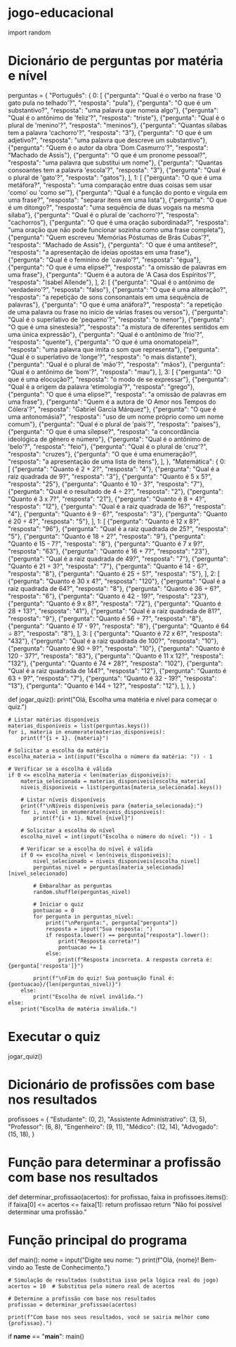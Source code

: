 # jogo-educacional
import random

# Dicionário de perguntas por matéria e nível
perguntas = {
    "Português": {
        0: [
            {"pergunta": "Qual é o verbo na frase 'O gato pula no telhado'?", "resposta": "pula"},
            {"pergunta": "O que é um substantivo?", "resposta": "uma palavra que nomeia algo"},
            {"pergunta": "Qual é o antônimo de 'feliz'?", "resposta": "triste"},
            {"pergunta": "Qual é o plural de 'menino'?", "resposta": "meninos"},
            {"pergunta": "Quantas sílabas tem a palavra 'cachorro'?", "resposta": "3"},
            {"pergunta": "O que é um adjetivo?", "resposta": "uma palavra que descreve um substantivo"},
            {"pergunta": "Quem é o autor da obra 'Dom Casmurro'?", "resposta": "Machado de Assis"},
            {"pergunta": "O que é um pronome pessoal?", "resposta": "uma palavra que substitui um nome"},
            {"pergunta": "Quantas consoantes tem a palavra 'escola'?", "resposta": "3"},
            {"pergunta": "Qual é o plural de 'gato'?", "resposta": "gatos"},
        ],
        1: [
            {"pergunta": "O que é uma metáfora?",
             "resposta": "uma comparação entre duas coisas sem usar 'como' ou 'como se'"},
            {"pergunta": "Qual é a função do ponto e vírgula em uma frase?", "resposta": "separar itens em uma lista"},
            {"pergunta": "O que é um ditongo?", "resposta": "uma sequência de duas vogais na mesma sílaba"},
            {"pergunta": "Qual é o plural de 'cachorro'?", "resposta": "cachorros"},
            {"pergunta": "O que é uma oração subordinada?",
             "resposta": "uma oração que não pode funcionar sozinha como uma frase completa"},
            {"pergunta": "Quem escreveu 'Memórias Póstumas de Brás Cubas'?", "resposta": "Machado de Assis"},
            {"pergunta": "O que é uma antítese?", "resposta": "a apresentação de ideias opostas em uma frase"},
            {"pergunta": "Qual é o feminino de 'cavalo'?", "resposta": "égua"},
            {"pergunta": "O que é uma elipse?", "resposta": "a omissão de palavras em uma frase"},
            {"pergunta": "Quem é a autora de 'A Casa dos Espíritos'?", "resposta": "Isabel Allende"},
        ],
        2: [
            {"pergunta": "Qual é o antônimo de 'verdadeiro'?", "resposta": "falso"},
            {"pergunta": "O que é uma aliteração?",
             "resposta": "a repetição de sons consonantais em uma sequência de palavras"},
            {"pergunta": "O que é uma anáfora?",
             "resposta": "a repetição de uma palavra ou frase no início de várias frases ou versos"},
            {"pergunta": "Qual é o superlativo de 'pequeno'?", "resposta": "o menor"},
            {"pergunta": "O que é uma sinestesia?",
             "resposta": "a mistura de diferentes sentidos em uma única expressão"},
            {"pergunta": "Qual é o antônimo de 'frio'?", "resposta": "quente"},
            {"pergunta": "O que é uma onomatopeia?", "resposta": "uma palavra que imita o som que representa"},
            {"pergunta": "Qual é o superlativo de 'longe'?", "resposta": "o mais distante"},
            {"pergunta": "Qual é o plural de 'mão'?", "resposta": "mãos"},
            {"pergunta": "Qual é o antônimo de 'bom'?", "resposta": "mau"},
        ],
        3: [
            {"pergunta": "O que é uma elocução?", "resposta": "o modo de se expressar"},
            {"pergunta": "Qual é a origem da palavra 'etimologia'?", "resposta": "grego"},
            {"pergunta": "O que é uma elipse?", "resposta": "a omissão de palavras em uma frase"},
            {"pergunta": "Quem é a autora de 'O Amor nos Tempos do Cólera'?", "resposta": "Gabriel García Márquez"},
            {"pergunta": "O que é uma antonomásia?", "resposta": "uso de um nome próprio como um nome comum"},
            {"pergunta": "Qual é o plural de 'país'?", "resposta": "países"},
            {"pergunta": "O que é uma silepse?", "resposta": "a concordância ideológica de gênero e número"},
            {"pergunta": "Qual é o antônimo de 'belo'?", "resposta": "feio"},
            {"pergunta": "Qual é o plural de 'cruz'?", "resposta": "cruzes"},
            {"pergunta": "O que é uma enumeração?", "resposta": "a apresentação de uma lista de itens"},
        ],
    },
    "Matemática": {
        0: [
            {"pergunta": "Quanto é 2 + 2?", "resposta": "4"},
            {"pergunta": "Qual é a raiz quadrada de 9?", "resposta": "3"},
            {"pergunta": "Quanto é 5 x 5?", "resposta": "25"},
            {"pergunta": "Quanto é 10 - 3?", "resposta": "7"},
            {"pergunta": "Qual é o resultado de 4 ÷ 2?", "resposta": "2"},
            {"pergunta": "Quanto é 3 x 7?", "resposta": "21"},
            {"pergunta": "Quanto é 8 + 4?", "resposta": "12"},
            {"pergunta": "Qual é a raiz quadrada de 16?", "resposta": "4"},
            {"pergunta": "Quanto é 9 - 6?", "resposta": "3"},
            {"pergunta": "Quanto é 20 ÷ 4?", "resposta": "5"},
        ],
        1: [
            {"pergunta": "Quanto é 12 x 8?", "resposta": "96"},
            {"pergunta": "Qual é a raiz quadrada de 25?", "resposta": "5"},
            {"pergunta": "Quanto é 18 ÷ 2?", "resposta": "9"},
            {"pergunta": "Quanto é 15 - 7?", "resposta": "8"},
            {"pergunta": "Quanto é 7 x 9?", "resposta": "63"},
            {"pergunta": "Quanto é 16 + 7?", "resposta": "23"},
            {"pergunta": "Qual é a raiz quadrada de 49?", "resposta": "7"},
            {"pergunta": "Quanto é 21 ÷ 3?", "resposta": "7"},
            {"pergunta": "Quanto é 14 - 6?", "resposta": "8"},
            {"pergunta": "Quanto é 25 ÷ 5?", "resposta": "5"},
        ],
        2: [
            {"pergunta": "Quanto é 30 x 4?", "resposta": "120"},
            {"pergunta": "Qual é a raiz quadrada de 64?", "resposta": "8"},
            {"pergunta": "Quanto é 36 ÷ 6?", "resposta": "6"},
            {"pergunta": "Quanto é 42 - 19?", "resposta": "23"},
            {"pergunta": "Quanto é 9 x 8?", "resposta": "72"},
            {"pergunta": "Quanto é 28 + 13?", "resposta": "41"},
            {"pergunta": "Qual é a raiz quadrada de 81?", "resposta": "9"},
            {"pergunta": "Quanto é 56 ÷ 7?", "resposta": "8"},
            {"pergunta": "Quanto é 17 - 9?", "resposta": "8"},
            {"pergunta": "Quanto é 64 ÷ 8?", "resposta": "8"},
        ],
        3: [
            {"pergunta": "Quanto é 72 x 6?", "resposta": "432"},
            {"pergunta": "Qual é a raiz quadrada de 100?", "resposta": "10"},
            {"pergunta": "Quanto é 90 ÷ 9?", "resposta": "10"},
            {"pergunta": "Quanto é 120 - 37?", "resposta": "83"},
            {"pergunta": "Quanto é 11 x 12?", "resposta": "132"},
            {"pergunta": "Quanto é 74 + 28?", "resposta": "102"},
            {"pergunta": "Qual é a raiz quadrada de 144?", "resposta": "12"},
            {"pergunta": "Quanto é 63 ÷ 9?", "resposta": "7"},
            {"pergunta": "Quanto é 32 - 19?", "resposta": "13"},
            {"pergunta": "Quanto é 144 ÷ 12?", "resposta": "12"},
        ],
    },
}


def jogar_quiz():
    print("Olá, Escolha uma matéria e nível para começar o quiz.")

    # Listar matérias disponíveis
    materias_disponiveis = list(perguntas.keys())
    for i, materia in enumerate(materias_disponiveis):
        print(f"{i + 1}. {materia}")

    # Solicitar a escolha da matéria
    escolha_materia = int(input("Escolha o número da matéria: ")) - 1

    # Verificar se a escolha é válida
    if 0 <= escolha_materia < len(materias_disponiveis):
        materia_selecionada = materias_disponiveis[escolha_materia]
        niveis_disponiveis = list(perguntas[materia_selecionada].keys())

        # Listar níveis disponíveis
        print(f"\nNíveis disponíveis para {materia_selecionada}:")
        for i, nivel in enumerate(niveis_disponiveis):
            print(f"{i + 1}. Nível {nivel}")

        # Solicitar a escolha do nível
        escolha_nivel = int(input("Escolha o número do nível: ")) - 1

        # Verificar se a escolha do nível é válida
        if 0 <= escolha_nivel < len(niveis_disponiveis):
            nivel_selecionado = niveis_disponiveis[escolha_nivel]
            perguntas_nivel = perguntas[materia_selecionada][nivel_selecionado]

            # Embaralhar as perguntas
            random.shuffle(perguntas_nivel)

            # Iniciar o quiz
            pontuacao = 0
            for pergunta in perguntas_nivel:
                print("\nPergunta:", pergunta["pergunta"])
                resposta = input("Sua resposta: ")
                if resposta.lower() == pergunta["resposta"].lower():
                    print("Resposta correta!")
                    pontuacao += 1
                else:
                    print(f"Resposta incorreta. A resposta correta é: {pergunta['resposta']}")

            print(f"\nFim do quiz! Sua pontuação final é: {pontuacao}/{len(perguntas_nivel)}")
        else:
            print("Escolha de nível inválida.")
    else:
        print("Escolha de matéria inválida.")


# Executar o quiz
jogar_quiz()
# Dicionário de profissões com base nos resultados
profissoes = {
    "Estudante": (0, 2),
    "Assistente Administrativo": (3, 5),
    "Professor": (6, 8),
    "Engenheiro": (9, 11),
    "Médico": (12, 14),
    "Advogado": (15, 18),
}


# Função para determinar a profissão com base nos resultados
def determinar_profissao(acertos):
    for profissao, faixa in profissoes.items():
        if faixa[0] <= acertos <= faixa[1]:
            return profissao
    return "Não foi possível determinar uma profissão."


# Função principal do programa
def main():
    nome = input("Digite seu nome: ")
    print(f"Olá, {nome}! Bem-vindo ao Teste de Conhecimento.")

    # Simulação de resultados (substitua isso pela lógica real do jogo)
    acertos = 10  # Substitua pelo número real de acertos

    # Determine a profissão com base nos resultados
    profissao = determinar_profissao(acertos)

    print(f"Com base nos seus resultados, você se sairia melhor como {profissao}.")


if __name__ == "__main__":
    main()
